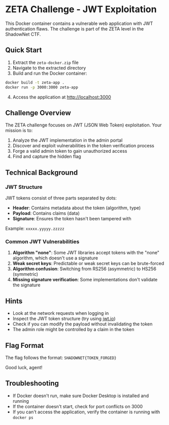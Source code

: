# ZETA Challenge - JWT Exploitation

This Docker container contains a vulnerable web application with JWT authentication flaws. The challenge is part of the ZETA level in the ShadowNet CTF.

## Quick Start

1. Extract the `zeta-docker.zip` file
2. Navigate to the extracted directory
3. Build and run the Docker container:

```bash
docker build -t zeta-app .
docker run -p 3000:3000 zeta-app
```

4. Access the application at [http://localhost:3000](http://localhost:3000)

## Challenge Overview

The ZETA challenge focuses on JWT (JSON Web Token) exploitation. Your mission is to:

1. Analyze the JWT implementation in the admin portal
2. Discover and exploit vulnerabilities in the token verification process
3. Forge a valid admin token to gain unauthorized access
4. Find and capture the hidden flag

## Technical Background

### JWT Structure

JWT tokens consist of three parts separated by dots:
- **Header**: Contains metadata about the token (algorithm, type)
- **Payload**: Contains claims (data)
- **Signature**: Ensures the token hasn't been tampered with

Example: `xxxxx.yyyyy.zzzzz`

### Common JWT Vulnerabilities

1. **Algorithm "none"**: Some JWT libraries accept tokens with the "none" algorithm, which doesn't use a signature
2. **Weak secret keys**: Predictable or weak secret keys can be brute-forced
3. **Algorithm confusion**: Switching from RS256 (asymmetric) to HS256 (symmetric)
4. **Missing signature verification**: Some implementations don't validate the signature

## Hints

- Look at the network requests when logging in
- Inspect the JWT token structure (try using [jwt.io](https://jwt.io))
- Check if you can modify the payload without invalidating the token
- The admin role might be controlled by a claim in the token

## Flag Format

The flag follows the format: `SHADOWNET{TOKEN_FORGED}`

Good luck, agent!

## Troubleshooting

- If Docker doesn't run, make sure Docker Desktop is installed and running
- If the container doesn't start, check for port conflicts on 3000
- If you can't access the application, verify the container is running with `docker ps` 